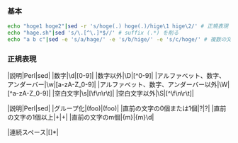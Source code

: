 ### 基本

```sh
echo "hoge1 hoge2"|sed -r 's/hoge(.) hoge(.)/hige\1 hige\2/' # 正規表現 パターン再利用
echo "hage.sh"|sed 's/\.[^\.]*$//' # suffix (.*) を削る
echo "a b c"|sed -e 's/a/hage/' -e 's/b/hige/' -e 's/c/hoge/' # 複数の文字の変換
```

### 正規表現

|説明|Perl|sed|
|数字|\d|[0-9]|
|数字以外|\D|[^0-9]|
|アルファベット、数字、アンダーバー|\w|[a-zA-Z_0-9]|
|アルファベット、数字、アンダーバー以外|\W|[^a-zA-Z_0-9]|
|空白文字|\s|[\f\n\r\t]|
|空白文字以外|\S|[^\f\n\r\t]|

|説明|Perl|sed|
|グループ化|(foo)|\(foo\)|
|直前の文字の0個または1個|?|\?|
|直前の文字の1個以上|+|\+|
|直前の文字のm個|{m}|\{m\}\d|

|連続スペース|[]*|
